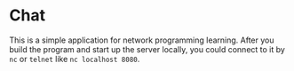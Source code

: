 # Chat

This is a simple application for network programming learning. After you build the program and start up the server locally, you could connect to it by `nc` or `telnet` like `nc localhost 8080`.

